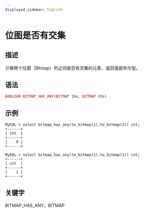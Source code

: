 ```yaml
---
displayed_sidebar: English
---
```


# 位图是否有交集

## 描述

计算两个位图（Bitmap）列之间是否有交集的元素，返回值是布尔型。

## 语法

```Haskell
B00LEAN BITMAP_HAS_ANY(BITMAP lhs, BITMAP rhs)
```

## 示例

```Plain
MySQL > select bitmap_has_any(to_bitmap(1),to_bitmap(2)) cnt;
+------+
| cnt  |
+------+
|    0 |
+------+

MySQL > select bitmap_has_any(to_bitmap(1),to_bitmap(1)) cnt;
+------+
| cnt  |
+------+
|    1 |
+------+
```

## 关键字

BITMAP_HAS_ANY，BITMAP
